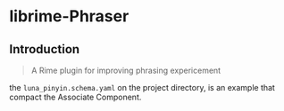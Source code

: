 # librime-Phraser

## Introduction
> A Rime plugin for improving phrasing expericement

the `luna_pinyin.schema.yaml` on the project directory, is an example that compact the Associate Component.
